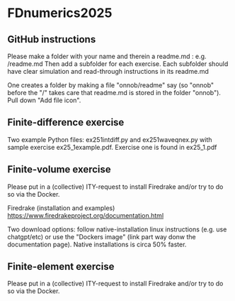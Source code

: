 # FDnumerics2025

## GitHub instructions
Please make a folder with your name and therein a readme.md : e.g. <yourname>/readme.md
Then add a subfolder for each exercise. Each subfolder should have clear simulation and read-through instructions in its readme.md

One creates a folder by making a file "onnob/readme" say (so "onnob" before the "/" takes care that readme.md is stored in the folder "onnob"). Pull down "Add file icon".

## Finite-difference exercise
Two example Python files: ex251intdiff.py and ex251waveqnex.py with sample exercise ex25_1example.pdf.
Exercise one is found in ex25_1.pdf

## Finite-volume exercise
Please put in a (collective) ITY-request to install Firedrake and/or try to do so via the Docker. 

Firedrake (installation and examples) https://www.firedrakeproject.org/documentation.html

Two download options: follow native-installation linux instructions (e.g. use chatgpt/etc) or use the "Dockers image" (link part way donw the documentation page). Native installations is circa 50% faster.



## Finite-element exercise
Please put in a (collective) ITY-request to install Firedrake and/or try to do so via the Docker. 



